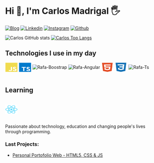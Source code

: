 
<h1>Hi 👋, I'm Carlos Madrigal 🖐️</h1>

[![Blog](https://img.shields.io/website?label=carlos-dev.vercel.app&style=for-the-badge&url=https://carlos-dev.vercel.app/)](https://carlos-dev.vercel.app)
[![Linkedin](https://img.shields.io/badge/LinkedIn-0077B5?style=for-the-badge&logo=linkedin&logoColor=white)](https://www.linkedin.com/in/carlos-ignacio-madrigal-7344161b1/)
[![Instagram](https://img.shields.io/badge/Instagram-E4405F?style=for-the-badge&logo=instagram&logoColor=white)](https://www.instagram.com/carlosmadrigal_ok/)
[![Github](https://img.shields.io/badge/GitHub-100000?style=for-the-badge&logo=github&logoColor=white)](https://github.com/ignam03)

![Carlos GitHub stats](https://github-readme-stats.vercel.app/api?username=ignam03&show_icons=true&theme=highcontrast&count_private=true)
[![Carlos Top Langs](https://github-readme-stats.vercel.app/api/top-langs/?username=ignam03&layout=compact&theme=highcontrast&count_private=true)](https://github.com/ignam03)

<h2> Technologies I use in my day</h2>

<div style="display: inline_block">
    <img align="center" alt="Rafa-Js" height="30" width="40" src="https://raw.githubusercontent.com/devicons/devicon/master/icons/javascript/javascript-plain.svg">
    <img align="center" alt="Rafa-Ts" height="30" width="40" src="https://raw.githubusercontent.com/devicons/devicon/master/icons/typescript/typescript-plain.svg">
    <img align="center" alt="Rafa-Boostrap" height="30" width="40" src="https://cdn.jsdelivr.net/gh/devicons/devicon/icons/bootstrap/bootstrap-plain.svg">
    <img align="center" alt="Rafa-Angular" height="30" width="40" src="https://cdn.jsdelivr.net/gh/devicons/devicon/icons/angularjs/angularjs-plain.svg">
     <img align="center" alt="Rafa-Html" height="30" width="40" src="https://raw.githubusercontent.com/devicons/devicon/master/icons/html5/html5-plain.svg">
      <img align="center" alt="Rafa-Css" height="30" width="40" src="https://raw.githubusercontent.com/devicons/devicon/master/icons/css3/css3-plain.svg">
       <img align="center" alt="Rafa-Ts" height="30" width="40" src="https://cdn.jsdelivr.net/gh/devicons/devicon/icons/java/java-original.svg">
</div><br/>
<h2>Learning</h2>
<div style="display: inline_block"> <br>
    <img align="center" alt="Rafa-React" height="30" width="40" src="https://raw.githubusercontent.com/devicons/devicon/master/icons/react/react-original.svg">
</div> <br>

Passionate about technology, education and changing people's lives through programming.

### Last Projects:

- [Personal Portofolio Web - HTML5, CSS & JS](https://youtu.be/TjkFGrjkXfc)<br/>
